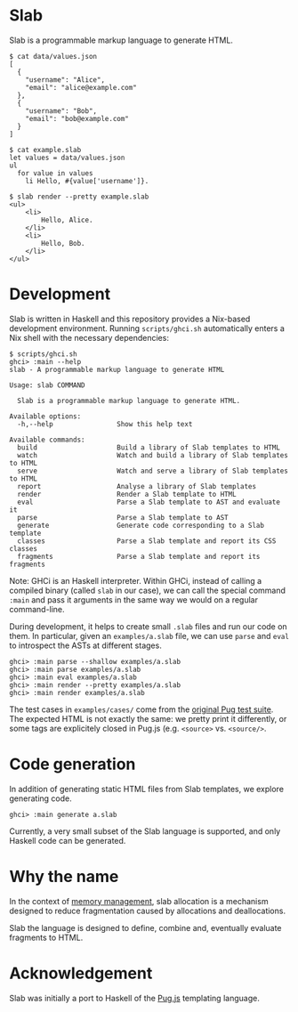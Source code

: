 # Slab

Slab is a programmable markup language to generate HTML.

```
$ cat data/values.json
[
  {
    "username": "Alice",
    "email": "alice@example.com"
  },
  {
    "username": "Bob",
    "email": "bob@example.com"
  }
]

$ cat example.slab
let values = data/values.json
ul
  for value in values
    li Hello, #{value['username']}.

$ slab render --pretty example.slab
<ul>
    <li>
        Hello, Alice.
    </li>
    <li>
        Hello, Bob.
    </li>
</ul>
```

# Development

Slab is written in Haskell and this repository provides a Nix-based development
environment. Running `scripts/ghci.sh` automatically enters a Nix shell with
the necessary dependencies:

```
$ scripts/ghci.sh
ghci> :main --help
slab - A programmable markup language to generate HTML

Usage: slab COMMAND

  Slab is a programmable markup language to generate HTML.

Available options:
  -h,--help                Show this help text

Available commands:
  build                    Build a library of Slab templates to HTML
  watch                    Watch and build a library of Slab templates to HTML
  serve                    Watch and serve a library of Slab templates to HTML
  report                   Analyse a library of Slab templates
  render                   Render a Slab template to HTML
  eval                     Parse a Slab template to AST and evaluate it
  parse                    Parse a Slab template to AST
  generate                 Generate code corresponding to a Slab template
  classes                  Parse a Slab template and report its CSS classes
  fragments                Parse a Slab template and report its fragments
```

Note: GHCi is an Haskell interpreter. Within GHCi, instead of calling a
compiled binary (called `slab` in our case), we can call the special command
`:main` and pass it arguments in the same way we would on a regular
command-line.

During development, it helps to create small `.slab` files and run our code on
them. In particular, given an `examples/a.slab` file, we can use `parse` and
`eval` to introspect the ASTs at different stages.

```
ghci> :main parse --shallow examples/a.slab
ghci> :main parse examples/a.slab
ghci> :main eval examples/a.slab
ghci> :main render --pretty examples/a.slab
ghci> :main render examples/a.slab
```

The test cases in `examples/cases/` come from the [original Pug test
suite](https://github.com/pugjs/pug/tree/master/packages/pug/test/cases). The
expected HTML is not exactly the same: we pretty print it differently, or some
tags are explicitely closed in Pug.js (e.g. `<source>` vs. `<source/>`.

# Code generation

In addition of generating static HTML files from Slab templates, we explore
generating code.

```
ghci> :main generate a.slab
```

Currently, a very small subset of the Slab language is supported, and only
Haskell code can be generated.

# Why the name

In the context of [memory
management](https://en.wikipedia.org/wiki/Slab_allocation), slab allocation is
a mechanism designed to reduce fragmentation caused by allocations and
deallocations.

Slab the language is designed to define, combine and, eventually evaluate
fragments to HTML.

# Acknowledgement

Slab was initially a port to Haskell of the [Pug.js](https://pugjs.org)
templating language.
